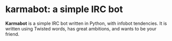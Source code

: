 # karmabot: a simple IRC bot

**Karmabot** is a simple IRC bot written in Python, with infobot tendencies. It is written using Twisted words, has great ambitions, and wants to be your friend.
